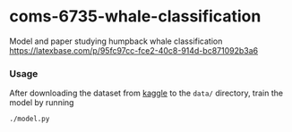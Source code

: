 coms-6735-whale-classification
==============================

Model and paper studying humpback whale classification https://latexbase.com/p/95fc97cc-fce2-40c8-914d-bc871092b3a6

### Usage

After downloading the dataset from [kaggle](https://www.kaggle.com/c/humpback-whale-identification)
to the `data/` directory, train the model by running

```sh
./model.py
```
